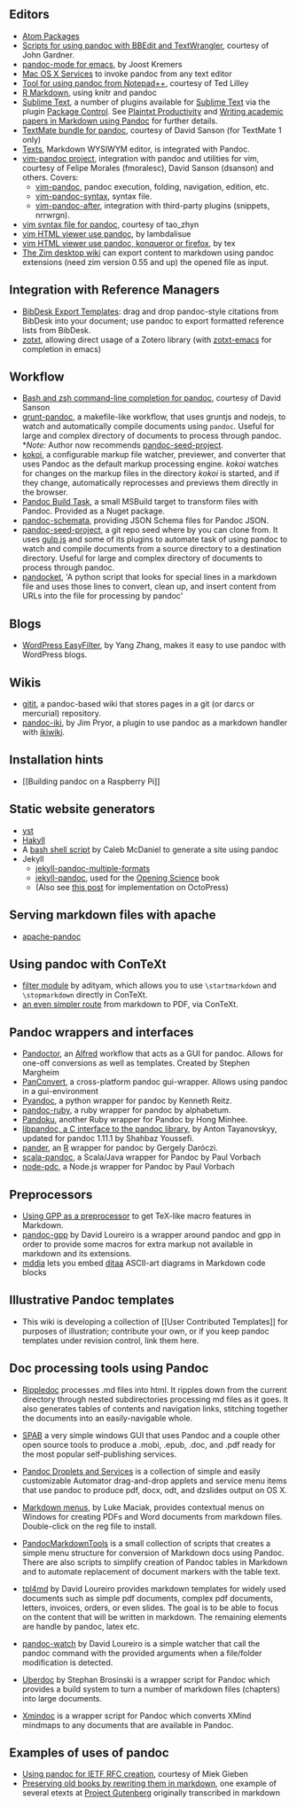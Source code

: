 ## Editors

- [Atom Packages](https://atom.io/packages/search?q=pandoc)
- [Scripts for using pandoc with BBEdit and TextWrangler], courtesy of John Gardner.
- [pandoc-mode for emacs], by Joost Kremers
- [Mac OS X Services](https://github.com/mb21/Pandoc-Mac-OS-X-Services) to invoke pandoc from any text editor
- [Tool for using pandoc from Notepad++], courtesy of Ted Lilley
- [R Markdown](http://rmarkdown.rstudio.com), using knitr and pandoc
- [Sublime Text](https://sublime.wbond.net/search/pandoc), a number of plugins available for [Sublime Text](http://www.sublimetext.com/) via the plugin [Package Control](https://sublime.wbond.net/installation). See [Plaintxt Productivity](http://plaintext-productivity.net/2-05-how-to-set-up-sublime-text-for-markdown-export-to-word.html) and [Writing academic papers in Markdown using Pandoc](http://blog.cigrainger.com/2014/07/pandoc-markdown.html) for further details.
- [TextMate bundle for pandoc], courtesy of David Sanson (for TextMate 1 only)
- [Texts], Markdown WYSIWYM editor, is integrated with Pandoc.
- [vim-pandoc project], integration with pandoc and utilities for vim, courtesy of Felipe Morales (fmoralesc), David Sanson (dsanson) and others. Covers:
    - [vim-pandoc], pandoc execution, folding, navigation, edition, etc.
    - [vim-pandoc-syntax], syntax file.
    - [vim-pandoc-after], integration with third-party plugins (snippets, nrrwrgn).
- [vim syntax file for pandoc], courtesy of tao_zhyn
- [vim HTML viewer use pandoc], by lambdalisue
- [vim HTML viewer use pandoc, konqueror or firefox], by tex
- [The Zim desktop wiki] can export content to markdown using pandoc extensions (need zim version 0.55 and up)
the opened file as input.

## Integration with Reference Managers

- [BibDesk Export Templates](https://github.com/dsanson/bibdesk-pandoc-export-templates): drag and drop pandoc-style citations from BibDesk into your document; use pandoc to export formatted reference lists from BibDesk.
- [zotxt](https://bitbucket.org/egh/zotxt), allowing direct usage of a Zotero library (with [zotxt-emacs](https://bitbucket.org/egh/zotxt-emacs) for completion in emacs)

## Workflow

- [Bash and zsh command-line completion for pandoc], courtesy of David Sanson
- [grunt-pandoc](https://github.com/Dashed/grunt-pandoc), a makefile-like workflow, that uses gruntjs and nodejs, to watch and automatically compile documents using `pandoc`. Useful for large and complex directory of documents to process through pandoc. **Note:* Author now recommends [pandoc-seed-project](https://github.com/Dashed/pandoc-seed-project).
- [kokoi](https://github.com/zeis/kokoi), a configurable markup file watcher, previewer, and converter that uses Pandoc as the default markup processing engine. _kokoi_ watches for changes on the markup files in the directory _kokoi_ is started, and if they change, automatically reprocesses and previews them directly in the browser.
- [Pandoc Build Task](https://www.nuget.org/packages/PandocTasks/), a small MSBuild target to transform files with Pandoc. Provided as a Nuget package.
- [pandoc-schemata](https://github.com/rakali/pandoc-schemata), providing JSON Schema files for Pandoc JSON.
- [pandoc-seed-project](https://github.com/Dashed/pandoc-seed-project), a git repo seed where by you can clone from. It uses [gulp.js](https://github.com/gulpjs/gulp) and some of its plugins to automate task of using pandoc to watch and compile documents from a source directory to a destination directory. Useful for large and complex directory of documents to process through pandoc.
- [pandocket](https://github.com/wcaleb/pandocket), 'A python script that looks for special lines in a markdown file and uses those lines to convert, clean up, and insert content from URLs into the file for processing by pandoc'

## Blogs

- [WordPress EasyFilter], by Yang Zhang, makes it easy to use pandoc
  with WordPress blogs.

## Wikis

- [gitit], a pandoc-based wiki that stores pages in a git (or
  darcs or mercurial) repository.
- [pandoc-iki], by Jim Pryor, a plugin to use pandoc as a
  markdown handler with [ikiwiki].

## Installation hints

- [[Building pandoc on a Raspberry Pi]]

## Static website generators

- [yst](https://github.com/jgm/yst)
- [Hakyll](http://jaspervdj.be/hakyll/)
- A [bash shell script](https://github.com/wcaleb/website) by Caleb McDaniel to generate a site using pandoc
- Jekyll
    - [jekyll-pandoc-multiple-formats](https://github.com/fauno/jekyll-pandoc-multiple-formats)
    - [jekyll-pandoc](https://github.com/mfenner/jekyll-pandoc), used for the [Opening Science](https://github.com/openingscience/book) book
    - (Also see [this post](http://drz.ac/2013/01/03/blogging-with-math/) for implementation on OctoPress)

## Serving markdown files with apache

- [apache-pandoc](https://github.com/chdemko/apache-pandoc)

## Using pandoc with ConTeXt

- [filter module] by adityam, which allows you to use
  `\startmarkdown` and `\stopmarkdown` directly in ConTeXt.
- [an even simpler route] from markdown to PDF, via ConTeXt.


## Pandoc wrappers and interfaces

- [Pandoctor](https://github.com/smargh/alfred_pandoctor), an [Alfred](http://www.alfredapp.com/) workflow that acts as a GUI for pandoc. Allows for one-off conversions as well as templates. Created by Stephen Margheim
- [PanConvert](http://panconvert.sourceforge.net), a cross-platform pandoc gui-wrapper. Allows using pandoc in a gui-environment
- [Pyandoc](https://github.com/kennethreitz/pyandoc), a python wrapper
  for pandoc by Kenneth Reitz.
- [pandoc-ruby](https://github.com/alphabetum/pandoc-ruby), a ruby wrapper
  for pandoc by alphabetum.
- [Pandoku](https://github.com/lunant/pandoku), another Ruby wrapper
  for Pandoc by Hong Minhee.
- [libpandoc, a C interface to the pandoc library](http://github.com/ShabbyX/libpandoc/tree/master),
  by Anton Tayanovskyy, updated for pandoc 1.11.1 by Shahbaz Youssefi.
- [pander](https://github.com/Rapporter/pander), an [R](http://www.r-project.org/) wrapper
  for pandoc by Gergely Daróczi.
- [scala-pandoc](https://github.com/pvorb/scala-pandoc), a Scala/Java wrapper for Pandoc by Paul Vorbach
- [node-pdc](https://github.com/pvorb/node-pdc), a Node.js wrapper for Pandoc by Paul Vorbach

## Preprocessors

- [Using GPP as a preprocessor](http://randomdeterminism.wordpress.com/2012/06/01/how-i-stopped-worring-and-started-using-markdown-like-tex/) to get TeX-like macro features in Markdown.
- [pandoc-gpp](http://dloureiro.github.io/pandoc-gpp) by David Loureiro is a wrapper around pandoc and gpp in order to provide some macros for extra markup not available in markdown and its extensions.
- [mddia](https://github.com/nichtich/ditaa-markdown/) lets you embed [ditaa](http://ditaa.sourceforge.net/) ASCII-art diagrams in Markdown code blocks

## Illustrative Pandoc templates

- This wiki is developing a collection of [[User Contributed Templates]] for purposes of illustration; contribute your own, or if you keep pandoc templates under revision control, link them here.

## Doc processing tools using Pandoc

- [Rippledoc](http://www.unexpected-vortices.com/sw/rippledoc/index.html) processes .md files into html. It ripples down from the current directory through nested subdirectories processing md files as it goes. It also generates tables of contents and navigation links, stitching together the documents into an easily-navigable whole.

- [SPAB](http://www.howtoselfpublishabook.org/self-publish-a-book/) a very simple windows GUI that uses Pandoc and a couple other open source tools to produce a .mobi, .epub, .doc, and .pdf ready for the most popular self-publishing services.

- [Pandoc Droplets and Services](https://github.com/dsanson/Pandoc-Droplets-and-Services) is a collection of simple and easily customizable Automator drag-and-drop applets and service menu items that use pandoc to produce pdf, docx, odt, and dzslides output on OS X.

- [Markdown menus](http://www.terminally-incoherent.com/blog/wp-content/uploads/2012/05/markdown-menus.zip), by Luke Maciak, provides contextual menus on Windows for creating PDFs and Word documents from markdown files. Double-click on the reg file to install.

- [PandocMarkdownTools](https://bitbucket.org/zuline/pandocmarkdowntools) is a small collection of scripts that creates a simple menu structure for conversion of Markdown docs using Pandoc. There are also scripts to simplify creation of Pandoc tables in Markdown and to automate replacement of document markers with the table text.

- [tpl4md](https://github.com/dloureiro/tpl4md) by David Loureiro provides markdown templates for widely used documents such as simple pdf documents, complex pdf documents, letters, invoices, orders, or even slides. The goal is to be able to focus on the content that will be written in markdown. The remaining elements are handle by pandoc, latex etc.

- [pandoc-watch](https://github.com/dloureiro/pandoc-watch) by David Loureiro is a simple watcher that call the pandoc command with the provided arguments when a file/folder modification is detected.

- [Uberdoc](https://github.com/sbrosinski/uberdoc) by Stephan Brosinski is a wrapper script for Pandoc which provides a build system to turn a number of markdown files (chapters) into large documents. 

- [Xmindoc](https://github.com/sky-y/xmindoc) is a wrapper script for Pandoc which converts XMind mindmaps to any documents that are available in Pandoc.

## Examples of uses of pandoc

- [Using pandoc for IETF RFC creation], courtesy of Miek Gieben
- [Preserving old books by rewriting them in markdown], one example of several etexts at [Project Gutenberg] originally transcribed in markdown


[an even simpler route]: http://randomdeterminism.wordpress.com/2011/01/09/markdowntopdf/
[filter module]: https://github.com/adityam/filter
[vim syntax file for pandoc]: http://www.vim.org/scripts/script.php?script_id=2389
[vim-pandoc project]: https://github.com/vim-pandoc
[vim-pandoc]: https://github.com/vim-pandoc/vim-pandoc
[vim-pandoc-syntax]: https://github.com/vim-pandoc/vim-pandoc-syntax
[vim-pandoc-after]: https://github.com/vim-pandoc/vim-pandoc-after
[vim HTML viewer use pandoc]: https://github.com/lambdalisue/shareboard.vim
[vim HTML viewer use pandoc, konqueror or firefox]: https://github.com/tex/vimpreviewpandoc
[TextMate bundle for pandoc]: http://github.com/dsanson/Pandoc.tmbundle
[jsMath]: http://www.math.union.edu/~dpvc/jsMath/
[WordPress EasyFilter]: http://assorted.sourceforge.net/wp-easy-filter/
[Haskell platform]: http://hackage.haskell.org/platform/
[Tool for using pandoc from Notepad++]: https://bitbucket.org/binaryphile/clip-pandoc
[pandoc-mode for emacs]: http://joostkremers.github.com/pandoc-mode/
[gitit]: http://gitit.net
[pandoc-iki]: https://github.com/dubiousjim/pandoc-iki
[ikiwiki]:  http://ikiwiki.info/
[Bash and zsh command-line completion for pandoc]: https://github.com/dsanson/pandoc-completion
[Using pandoc for IETF RFC creation]: https://github.com/miekg/pandoc2rfc
[Preserving old books by rewriting them in markdown]: https://github.com/rwst/book-curie-radio-de
[Project Gutenberg]: http://www.gutenberg.org
[The Zim desktop wiki]: http://zim-wiki.org
[Texts]: http:/www.texts.io/
[Scripts for using pandoc with BBEdit and TextWrangler]: https://github.com/jrgcmu/BBpandoc